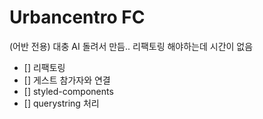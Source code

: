 # Urbancentro FC

(어반 전용) 대충 AI 돌려서 만듬..
리팩토링 해야하는데 시간이 없음

- [] 리팩토링
- [] 게스트 참가자와 연결
- [] styled-components
- [] querystring 처리
